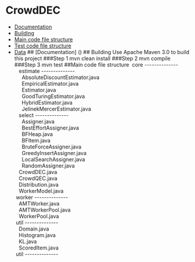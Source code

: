 # CrowdDEC
<ul>
    <li> <a href ="#a1">Documentation</a>
    <li> <a href ="#a2">Building</a>
    <li> <a href ="#a3">Main code file structure</a>
    <li> <a href ="#a4">Test code file structure</a>
    <li> <a href ="#a5">Data</a>
## <a id="a1" name="a1"></a>[Documentation] ()
## <a id="a2" name="a2"></a>Building  
Use Apache Maven 3.0 to build this project
###Step 1  
    mvn clean install
###Step 2  
    mvn compile
###Step 3  
    mvn test 
##<a id="a2" name="a2"></a>Main code file structure  
<a>&nbsp;core  --------------  <a><br>
<a>&nbsp;&nbsp;&nbsp;estimate  --------------  <a><br>
<a>&nbsp;&nbsp;&nbsp;&nbsp;&nbsp;AbsoluteDiscountEstimator.java<a><br>
<a>&nbsp;&nbsp;&nbsp;&nbsp;&nbsp;EmpiricalEstimator.java<a><br>
<a>&nbsp;&nbsp;&nbsp;&nbsp;&nbsp;Estimator.java<a><br>
<a>&nbsp;&nbsp;&nbsp;&nbsp;&nbsp;GoodTuringEstimator.java<a><br>
<a>&nbsp;&nbsp;&nbsp;&nbsp;&nbsp;HybridEstimator.java<a><br>
<a>&nbsp;&nbsp;&nbsp;&nbsp;&nbsp;JelinekMercerEstimator.java<a><br>
<a>&nbsp;&nbsp;&nbsp;select  --------------  <a><br>
<a>&nbsp;&nbsp;&nbsp;&nbsp;&nbsp;Assigner.java<a><br>
<a>&nbsp;&nbsp;&nbsp;&nbsp;&nbsp;BestEffortAssigner.java<a><br>
<a>&nbsp;&nbsp;&nbsp;&nbsp;&nbsp;BFHeap.java<a><br>
<a>&nbsp;&nbsp;&nbsp;&nbsp;&nbsp;BFItem.java<a><br>
<a>&nbsp;&nbsp;&nbsp;&nbsp;&nbsp;BruteForceAssigner.java<a><br>
<a>&nbsp;&nbsp;&nbsp;&nbsp;&nbsp;GreedyInsertAssigner.java<a><br>
<a>&nbsp;&nbsp;&nbsp;&nbsp;&nbsp;LocalSearchAssigner.java<a><br>
<a>&nbsp;&nbsp;&nbsp;&nbsp;&nbsp;RandomAssigner.java<a><br>
<a>&nbsp;&nbsp;&nbsp;CrowdDEC.java<a><br>
<a>&nbsp;&nbsp;&nbsp;CrowdQEC.java<a><br>
<a>&nbsp;&nbsp;&nbsp;Distribution.java<a><br>
<a>&nbsp;&nbsp;&nbsp;WorkerModel.java<a><br>
<a>&nbsp;worker  --------------  <a><br>
<a>&nbsp;&nbsp;&nbsp;AMTWorker.java<a><br>
<a>&nbsp;&nbsp;&nbsp;AMTWorkerPool.java<a><br>
<a>&nbsp;&nbsp;&nbsp;WorkerPool.java<a><br>
<a>&nbsp;util  --------------  <a><br>
<a>&nbsp;&nbsp;&nbsp;Domain.java<a><br>
<a>&nbsp;&nbsp;&nbsp;Histogram.java<a><br>
<a>&nbsp;&nbsp;&nbsp;KL.java<a><br>
<a>&nbsp;&nbsp;&nbsp;ScoredItem.java<a><br>
<a>&nbsp;util  --------------  <a><br>




